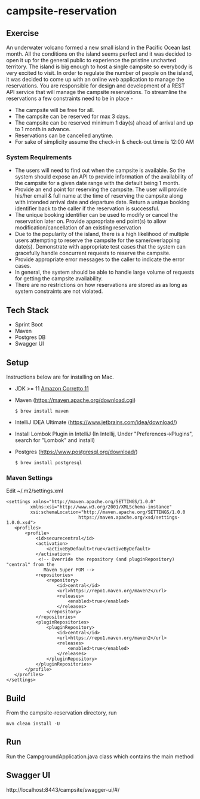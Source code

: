 # campsite-reservation

## Exercise

An underwater volcano formed a new small island in the Pacific Ocean last month. All the conditions on the island seems perfect and it was
decided to open it up for the general public to experience the pristine uncharted territory.
The island is big enough to host a single campsite so everybody is very excited to visit. In order to regulate the number of people on the island, it
was decided to come up with an online web application to manage the reservations. You are responsible for design and development of a REST
API service that will manage the campsite reservations.
To streamline the reservations a few constraints need to be in place -
- The campsite will be free for all.
- The campsite can be reserved for max 3 days.
- The campsite can be reserved minimum 1 day(s) ahead of arrival and up to 1 month in advance.
- Reservations can be cancelled anytime.
- For sake of simplicity assume the check-in & check-out time is 12:00 AM

### System Requirements
- The users will need to find out when the campsite is available. So the system should expose an API to provide information of the
availability of the campsite for a given date range with the default being 1 month.
- Provide an end point for reserving the campsite. The user will provide his/her email & full name at the time of reserving the campsite
along with intended arrival date and departure date. Return a unique booking identifier back to the caller if the reservation is successful.
- The unique booking identifier can be used to modify or cancel the reservation later on. Provide appropriate end point(s) to allow
modification/cancellation of an existing reservation
- Due to the popularity of the island, there is a high likelihood of multiple users attempting to reserve the campsite for the same/overlapping
date(s). Demonstrate with appropriate test cases that the system can gracefully handle concurrent requests to reserve the campsite.
- Provide appropriate error messages to the caller to indicate the error cases.
- In general, the system should be able to handle large volume of requests for getting the campsite availability.
- There are no restrictions on how reservations are stored as as long as system constraints are not violated.

## Tech Stack
- Sprint Boot
- Maven
- Postgres DB
- Swagger UI

## Setup
Instructions below are for installing on Mac.

* JDK >= 11 [Amazon Corretto 11](https://docs.aws.amazon.com/corretto/latest/corretto-11-ug/macos-install.html)
* Maven (https://maven.apache.org/download.cgi)
  ```
  $ brew install maven
  ```
* IntelliJ IDEA Ultimate (https://www.jetbrains.com/idea/download/) 

* Install Lombok Plugin in IntelliJ (In Intellij, Under "Preferences->Plugins", search for "Lombok" and install)
* Postgres (https://www.postgresql.org/download/)
  ```
  $ brew install postgresql
  ```

 ### Maven Settings
 Edit ~/.m2/settings.xml
 ```
<settings xmlns="http://maven.apache.org/SETTINGS/1.0.0"
          xmlns:xsi="http://www.w3.org/2001/XMLSchema-instance"
          xsi:schemaLocation="http://maven.apache.org/SETTINGS/1.0.0
                            https://maven.apache.org/xsd/settings-1.0.0.xsd">
    <profiles>
        <profile>
            <id>securecentral</id>
            <activation>
                <activeByDefault>true</activeByDefault>
            </activation>
             <!-- Override the repository (and pluginRepository) "central" from the
               Maven Super POM -->  
            <repositories>
                <repository>
                    <id>central</id>
                    <url>https://repo1.maven.org/maven2</url>
                    <releases>
                        <enabled>true</enabled>
                    </releases>
                </repository>
            </repositories>
            <pluginRepositories>
                <pluginRepository>
                    <id>central</id>
                    <url>https://repo1.maven.org/maven2</url>
                    <releases>
                        <enabled>true</enabled>
                    </releases>
                </pluginRepository>
            </pluginRepositories>
        </profile>
    </profiles> 
</settings>
 ```
## Build
From the campsite-reservation directory, run
```
mvn clean install -U
```
## Run
Run the CampgroundApplication.java class which contains the main method
## Swagger UI
http://localhost:8443/campsite/swagger-ui/#/
